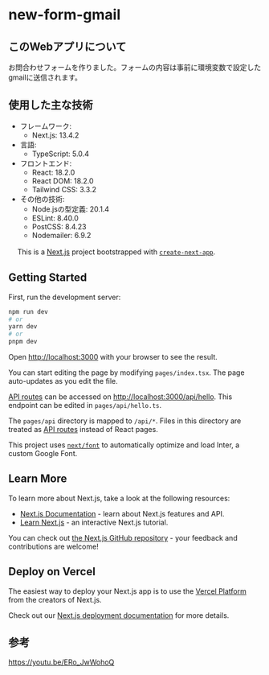# new-form-gmail

## このWebアプリについて
お問合わせフォームを作りました。フォームの内容は事前に環境変数で設定したgmailに送信されます。

## 使用した主な技術

- フレームワーク:
  - Next.js: 13.4.2
- 言語:
  - TypeScript: 5.0.4
- フロントエンド:
  - React: 18.2.0
  - React DOM: 18.2.0
  - Tailwind CSS: 3.3.2
- その他の技術:
  - Node.jsの型定義: 20.1.4
  - ESLint: 8.40.0
  - PostCSS: 8.4.23
  - Nodemailer: 6.9.2


　
This is a [Next.js](https://nextjs.org/) project bootstrapped with [`create-next-app`](https://github.com/vercel/next.js/tree/canary/packages/create-next-app).

## Getting Started

First, run the development server:

```bash
npm run dev
# or
yarn dev
# or
pnpm dev
```

Open [http://localhost:3000](http://localhost:3000) with your browser to see the result.

You can start editing the page by modifying `pages/index.tsx`. The page auto-updates as you edit the file.

[API routes](https://nextjs.org/docs/api-routes/introduction) can be accessed on [http://localhost:3000/api/hello](http://localhost:3000/api/hello). This endpoint can be edited in `pages/api/hello.ts`.

The `pages/api` directory is mapped to `/api/*`. Files in this directory are treated as [API routes](https://nextjs.org/docs/api-routes/introduction) instead of React pages.

This project uses [`next/font`](https://nextjs.org/docs/basic-features/font-optimization) to automatically optimize and load Inter, a custom Google Font.

## Learn More

To learn more about Next.js, take a look at the following resources:

- [Next.js Documentation](https://nextjs.org/docs) - learn about Next.js features and API.
- [Learn Next.js](https://nextjs.org/learn) - an interactive Next.js tutorial.

You can check out [the Next.js GitHub repository](https://github.com/vercel/next.js/) - your feedback and contributions are welcome!

## Deploy on Vercel

The easiest way to deploy your Next.js app is to use the [Vercel Platform](https://vercel.com/new?utm_medium=default-template&filter=next.js&utm_source=create-next-app&utm_campaign=create-next-app-readme) from the creators of Next.js.

Check out our [Next.js deployment documentation](https://nextjs.org/docs/deployment) for more details.


## 参考
https://youtu.be/ERo_JwWohoQ
